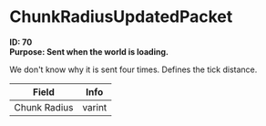 # ChunkRadiusUpdatedPacket

**ID: 70**  
**Purpose: Sent when the world is loading.**  

We don't know why it is sent four times. Defines the tick distance.

<table><thead><tr><th>Field</th><th>Info</th></tr></thead><tbody>
<tr><td>Chunk Radius</td><td>varint</td></tr>
</tbody></table>